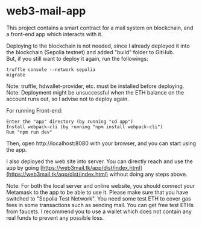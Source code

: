 # web3-mail-app
 
This project contains a smart contract for a mail system on blockchain, and a front-end app which interacts with it.  

Deploying to the blockchain is not needed, since I already deployed it into the blockchain (Sepolia testnet) and added "build" folder to GitHub.  
But, if you still want to deploy it again, run the followings:  
  ```
truffle console --network sepolia  
migrate  
  ```
Note: truffle, hdwallet-provider, etc. must be installed before deploying.  
Note: Deployment might be unsuccessful when the ETH balance on the account runs out, so I advise not to deploy again.  
  
  
For running Front-end:  
  ```
Enter the "app" directory (by running "cd app")  
Install webpack-cli (by running "npm install webpack-cli")
Run "npm run dev"  
  ```  
  
Then, open http://localhost:8080 with your browser, and you can start using the app.  
  
  
I also deployed the web site into server. You can directly reach and use the app by going [https://web3mail.tk/app/dist/index.html](https://web3mail.tk/app/dist/index.html) without doing any steps above.  
  
    
Note: For both the local server and online website, you should connect your Metamask to the app to be able to use it. Please make sure that you have switched to "Sepolia Test Network". You need some test ETH to cover gas fees in some transactions such as sending mail. You can get free test ETHs from faucets. I recommend you to use a wallet which does not contain any real funds to prevent any possible loss.
